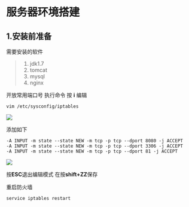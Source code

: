 # 			服务器环境搭建

## 1.安装前准备

需要安装的软件

> 1. jdk1.7 
> 2. tomcat
> 3. mysql
> 4. nginx

开放常用端口号 执行命令 按 **i** 编辑

~~~shell
vim /etc/sysconfig/iptables
~~~

![](https://s1.ax1x.com/2018/08/27/PqD6yV.png)

添加如下

~~~ shell
-A INPUT -m state --state NEW -m tcp -p tcp --dport 8080 -j ACCEPT
-A INPUT -m state --state NEW -m tcp -p tcp --dport 3306 -j ACCEPT
-A INPUT -m state --state NEW -m tcp -p tcp --dport 81 -j ACCEPT
~~~

![](https://s1.ax1x.com/2018/08/27/PqD2eU.png)

   

按**ESC**退出编辑模式 在按**shift+ZZ**保存

重启防火墙

~~~shell
service iptables restart
~~~

